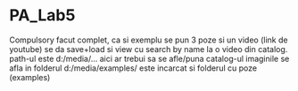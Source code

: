 # PA_Lab5
Compulsory facut complet, ca si exemplu se pun 3 poze si un video (link de youtube) se da save+load si view cu search by name la o video din catalog.
path-ul este d:/media/...
aici ar trebui sa se afle/puna catalog-ul
imaginile se afla in folderul d:/media/examples/
este incarcat si folderul cu poze (examples)

